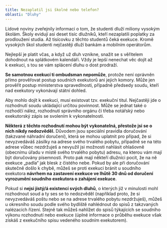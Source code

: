 ```yaml
---
title: Nezaplatil jsi školné nebo telefon?
oblasti: "Dluhy"
---
```


<p>Lidové noviny zveřejnily informaci o tom, že studenti dluží miliony vysokým školám. Školy evidují asi deset tisíc dlužníků, kteří nezaplatili poplatky za prodloužení studia. Až tisícovku z těchto studentů čeká exekuce. Kromě vysokých škol studenti nejčastěji dluží bankám a mobilním operátorům.</p><p>Nejlepší je platit včas, a když už dluh vznikne, snažit se s&nbsp;věřitelem dohodnout na splátkovém kalendáři. Vždy je lepší nenechat věc dojít až k&nbsp;exekuci, s&nbsp;tou se vám splácení dluhu o dost prodraží.</p><p><strong>Se samotnou exekucí&nbsp;ti ombudsman nepomůže</strong>, protože není oprávněn přímo prověřovat postup soudních exekutorů ani jejich komory. Může jen prověřit postup ministerstva spravedlnosti, případně předsedy soudu, kteří nad exekutory vykonávají státní dohled.</p><p>Aby mohlo dojít k&nbsp;exekuci, musí existovat tzv. exekuční titul. Nejčastěji jde o rozhodnutí soudu ukládající určitou povinnost. Může se jednat také o rozhodčí nález, rozhodnutí správního orgánu či třeba notářský nebo exekutorský zápis se svolením k vykonatelnosti. </p><p><strong>Některá z těchto rozhodnutí mohou být vykonatelná, přestože&nbsp;jsi se o nich nikdy nedozvěděl.</strong> Důvodem jsou speciální pravidla doručování (takzvané náhradní doručení), která se mohou uplatnit pro případ, že si nevyzvedáváš zásilky na adrese svého trvalého pobytu, případně se na této adrese vůbec nezdržuješ a nevyužil jsi možnosti nahlásit ohlašovně (obecnímu úřadu v místě svého trvalého pobytu) adresu, na kterou vám mají být doručovány písemnosti. Proto pak mají někteří dlužníci pocit, že na ně exekuce „padla“ jak blesk z&nbsp;čistého nebe. Pokud by ale při doručování skutečně došlo k&nbsp;chybě, můžeš se proti exekuci bránit u soudního exekutora <strong>návrhem na zastavení exekuce ve lhůtě 30 dnů od doručení vyrozumění soudního exekutora o zahájení exekuce</strong>.</p><p>Pokud si <strong>nejsi jistý/á existencí svých dluhů</strong>, o&nbsp;kterých již v minulosti mohl rozhodnout soud a&nbsp;ty&nbsp;ses se to nedozvěděl (například proto, že si nevyzvedáváš poštu nebo se na adrese trvalého pobytu nezdržuješ), můžeš u okresního soudu podle svého bydliště nahlédnout do spisů z takzvaných nalézacích řízení. Stejně tak můžeš nahlížet do spisů týkajících se soudního výkonu rozhodnutí nebo exekuce (úplné informace o průběhu exekuce však získáš z exekučního spisu vedeného soudním exekutorem).</p></div>
